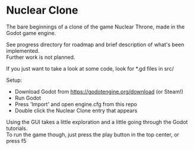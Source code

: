 # Nuclear Clone
The bare beginnings of a clone of the game Nuclear Throne, made in the Godot game engine.

See progress directory for roadmap and brief description of what's been implemented.  
Further work is not planned.

If you just want to take a look at some code, look for \*.gd files in src/

Setup:  
* Download Godot from https://godotengine.org/download (or Steam!)  
* Run Godot  
* Press 'Import' and open engine.cfg from this repo  
* Double click the Nuclear Clone entry that appears  

Using the GUI takes a little exploration and a little going through the Godot tutorials.  
To run the game though, just press the play button in the top center, or press f5
